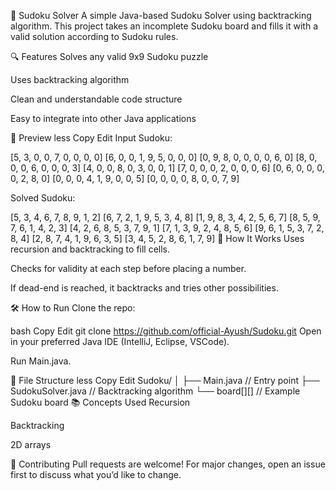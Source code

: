 🧩 Sudoku Solver
A simple Java-based Sudoku Solver using backtracking algorithm. This project takes an incomplete Sudoku board and fills it with a valid solution according to Sudoku rules.

🔍 Features
Solves any valid 9x9 Sudoku puzzle

Uses backtracking algorithm

Clean and understandable code structure

Easy to integrate into other Java applications

📸 Preview
less
Copy
Edit
Input Sudoku:

[5, 3, 0, 0, 7, 0, 0, 0, 0]
[6, 0, 0, 1, 9, 5, 0, 0, 0]
[0, 9, 8, 0, 0, 0, 0, 6, 0]
[8, 0, 0, 0, 6, 0, 0, 0, 3]
[4, 0, 0, 8, 0, 3, 0, 0, 1]
[7, 0, 0, 0, 2, 0, 0, 0, 6]
[0, 6, 0, 0, 0, 0, 2, 8, 0]
[0, 0, 0, 4, 1, 9, 0, 0, 5]
[0, 0, 0, 0, 8, 0, 0, 7, 9]

Solved Sudoku:

[5, 3, 4, 6, 7, 8, 9, 1, 2]
[6, 7, 2, 1, 9, 5, 3, 4, 8]
[1, 9, 8, 3, 4, 2, 5, 6, 7]
[8, 5, 9, 7, 6, 1, 4, 2, 3]
[4, 2, 6, 8, 5, 3, 7, 9, 1]
[7, 1, 3, 9, 2, 4, 8, 5, 6]
[9, 6, 1, 5, 3, 7, 2, 8, 4]
[2, 8, 7, 4, 1, 9, 6, 3, 5]
[3, 4, 5, 2, 8, 6, 1, 7, 9]
🧠 How It Works
Uses recursion and backtracking to fill cells.

Checks for validity at each step before placing a number.

If dead-end is reached, it backtracks and tries other possibilities.

🛠️ How to Run
Clone the repo:

bash
Copy
Edit
git clone https://github.com/official-Ayush/Sudoku.git
Open in your preferred Java IDE (IntelliJ, Eclipse, VSCode).

Run Main.java.

📁 File Structure
less
Copy
Edit
Sudoku/
│
├── Main.java         // Entry point
├── SudokuSolver.java // Backtracking algorithm
└── board[][]         // Example Sudoku board
📚 Concepts Used
Recursion

Backtracking

2D arrays

🤝 Contributing
Pull requests are welcome! For major changes, open an issue first to discuss what you’d like to change.
